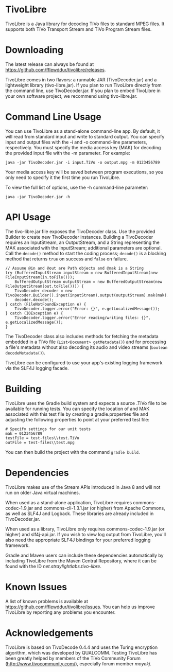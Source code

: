 # TivoLibre
TivoLibre is a Java library for decoding TiVo files to standard MPEG files. It supports both TiVo Transport Stream and TiVo Program Stream files.

# Downloading
The latest release can always be found at https://github.com/fflewddur/tivolibre/releases.

TivoLibre comes in two flavors: a runnable JAR (TivoDecoder.jar) and a lightweight library (tivo-libre.jar). If you plan to run TivoLibre directly from the command line, use TivoDecoder.jar. If you plan to embed TivoLibre in your own software project, we recommend using tivo-libre.jar.

# Command Line Usage
You can use TivoLibre as a stand-alone command-line app. By default, it will read from standard input and write to standard output. You can specify input and output files with the -i and -o command-line parameters, respectively. You must specify the media access key (MAK) for decoding the provided input file with the -m parameter. For example:

    java -jar TivoDecoder.jar -i input.TiVo -o output.mpg -m 0123456789

Your media access key will be saved between program executions, so you only need to specify it the first time you run TivoLibre.

To view the full list of options, use the -h command-line parameter:

    java -jar TivoDecoder.jar -h

# API Usage
The tivo-libre.jar file exposes the TivoDecoder class. Use the provided Builder to create new TivoDecoder instances. Building a TivoDecoder requires an InputStream, an OutputStream, and a String representing the MAK associated with the InputStream; additional parameters are optional. Call the `decode()` method to start the coding process; `decode()` is a blocking method that returns `true` on success and `false` on failure.

    // Assume @in and @out are Path objects and @mak is a String
    try (BufferedInputStream inputStream = new BufferedInputStream(new FileInputStream(in.toFile()));
        BufferedOutputStream outputStream = new BufferedOutputStream(new FileOutputStream(out.toFile()))) {
        TivoDecoder decoder = new TivoDecoder.Builder().input(inputStream).output(outputStream).mak(mak).build();
        decoder.decode();
    } catch (FileNotFoundException e) {
        TivoDecoder.logger.error("Error: {}", e.getLocalizedMessage());
    } catch (IOException e) {
        TivoDecoder.logger.error("Error reading/writing files: {}", e.getLocalizedMessage());
    }

The TivoDecoder class also includes methods for fetching the metadata embedded in a TiVo file (`List<Document> getMetadata()`) and for processing a file's metadata without also decoding its audio and video streams (`boolean decodeMetadata()`).

TivoLibre can be configured to use your app's existing logging framework via the SLF4J logging facade.

# Building
TivoLibre uses the Gradle build system and expects a source .TiVo file to be available for running tests. You can specify the location of and MAK associated with this test file by creating a gradle.properties file and adjusting the following properties to point at your preferred test file:

    # Specify settings for our unit tests
    mak = 0123456789
    testFile = test-files\\test.TiVo
    outFile = test-files\\test.mpg

You can then build the project with the command `gradle build`.

# Dependencies
TivoLibre makes use of the Stream APIs introduced in Java 8 and will not run on older Java virtual machines.

When used as a stand-alone application, TivoLibre requires commons-codec-1.9.jar and commons-cli-1.3.1.jar (or higher) from Apache Commons, as well as SLF4J and Logback. These libraries are already included in TivoDecoder.jar.

When used as a library, TivoLibre only requires commons-codec-1.9.jar (or higher) and slf4j-api.jar. If you wish to view log output from TivoLibre, you'll also need the appropriate SLF4J bindings for your preferred logging framework.

Gradle and Maven users can include these dependencies automatically by including TivoLibre from the Maven Central Repository, where it can be found with the ID *net.straylightlabs.tivo-libre*.

# Known Issues
A list of known problems is available at https://github.com/fflewddur/tivolibre/issues. You can help us improve TivoLibre by reporting any problems you encounter.

# Acknowledgements

TivoLibre is based on TivoDecode 0.4.4 and uses the Turing encryption algorithm, which was developed by QUALCOMM. Testing TivoLibre has been greatly helped by members of the TiVo Community Forum (http://www.tivocommunity.com/), especially forum member *moyekj*.